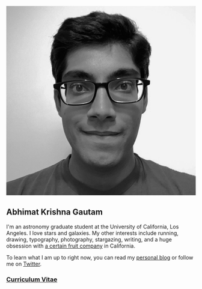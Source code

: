 ![My Face!](./Face.jpg "My Face!")

## **Abhimat Krishna Gautam**

I'm an astronomy graduate student at the University of California, Los Angeles. I love stars and galaxies. My other interests include running, drawing, typography, photography, stargazing, writing, and a huge obsession with [a certain fruit company](https://www.apple.com) in California.

To learn what I am up to right now, you can read my [personal blog](http://abhimat.tumblr.com/) or follow me on [Twitter](https://twitter.com/abhimatgautam).

### [Curriculum Vitae](../cv/curriculumVitae.pdf)